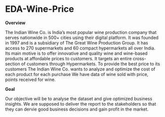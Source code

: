 # EDA-Wine-Price
**Overview** 

The Indian Wine Co. is India’s most popular wine production company that serves nationwide in 500+ cities using their digital platform.
It was founded in 1997 and is a subsidiary of The Great Wine Production Group.
It has access to 270 supermarkets and 60 compact hypermarkets all over India.
Its main motive is to offer innovative and quality wine and wine-based products at affordable prices to customers.
It targets an entire cross-section of customers through Hypermarkets.
To provide the best price to its customers The Indian Wine Co. wants to analyze and optimize the cost of each product for each purchase
We have data of wine sold with price, points received for wine. 

**Goal**

Our objective will be to analyse the dataset and give optimized business insights.
We are supposed to deliver the report to the stakeholders so that they can dervie good business decisions and gain profit in the market.
